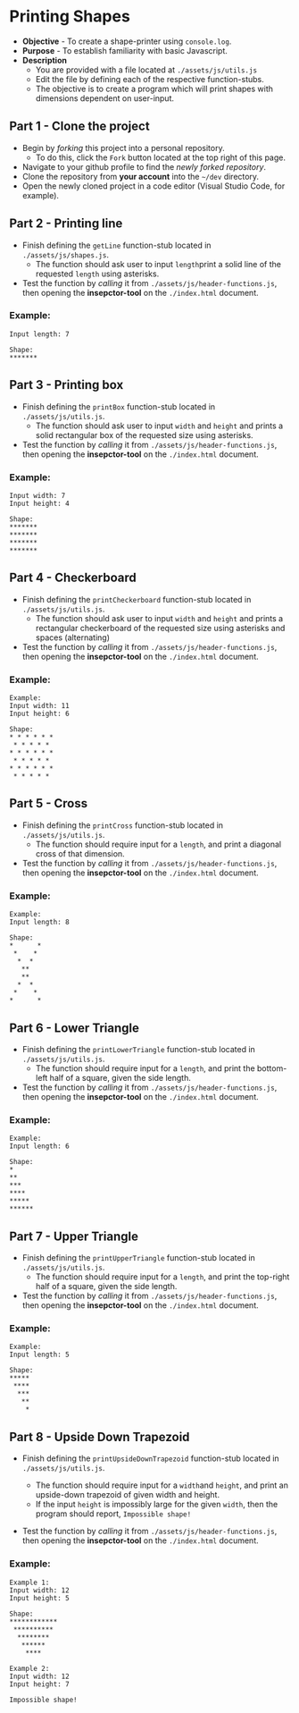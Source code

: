 # Printing Shapes

* **Objective** - To create a shape-printer using `console.log`.
* **Purpose** - To establish familiarity with basic Javascript.
* **Description**
    * You are provided with a file located at `./assets/js/utils.js`
    * Edit the file by defining each of the respective function-stubs.
    * The objective is to create a program which will print shapes with dimensions dependent on user-input.



## Part 1 - Clone the project

* Begin by _forking_ this project into a personal repository.
   * To do this, click the `Fork` button located at the top right of this page.
* Navigate to your github profile to find the _newly forked repository_.
* Clone the repository from **your account** into the `~/dev` directory.
* Open the newly cloned project in a code editor (Visual Studio Code, for example).


## Part 2 - Printing line
* Finish defining the `getLine` function-stub located in `./assets/js/shapes.js`.
	* The function should ask user to input `length`print a solid line of the requested `length` using asterisks.
* Test the function by _calling_ it from `./assets/js/header-functions.js`, then opening the **insepctor-tool** on the `./index.html` document.

### Example:


```
Input length: 7

Shape:
*******

```




## Part 3 - Printing box
* Finish defining the `printBox` function-stub located in `./assets/js/utils.js`.
	* The function should ask user to input `width` and `height` and prints a solid rectangular box of the requested size using asterisks.
* Test the function by _calling_ it from `./assets/js/header-functions.js`, then opening the **insepctor-tool** on the `./index.html` document.

### Example:

```
Input width: 7
Input height: 4

Shape:
*******
*******
*******
*******
```


## Part 4 - Checkerboard
* Finish defining the `printCheckerboard` function-stub located in `./assets/js/utils.js`.
	* The function should ask user to input `width` and `height` and prints a rectangular checkerboard of the requested size using asterisks and spaces (alternating)
* Test the function by _calling_ it from `./assets/js/header-functions.js`, then opening the **insepctor-tool** on the `./index.html` document.

### Example:

```
Example:
Input width: 11
Input height: 6

Shape:
* * * * * *
 * * * * * 
* * * * * *
 * * * * *
* * * * * *
 * * * * *
```












## Part 5 - Cross
* Finish defining the `printCross` function-stub located in `./assets/js/utils.js`.
	* The function should require input for a `length`, and print a diagonal cross of that dimension.
* Test the function by _calling_ it from `./assets/js/header-functions.js`, then opening the **insepctor-tool** on the `./index.html` document.

### Example:

```
Example:
Input length: 8

Shape:
*      *
 *    *
  *  *
   **
   **
  *  *
 *    *
*      *
```







## Part 6 - Lower Triangle
* Finish defining the `printLowerTriangle` function-stub located in `./assets/js/utils.js`.
	* The function should require input for a `length`, and print the bottom-left half of a square, given the side length.
* Test the function by _calling_ it from `./assets/js/header-functions.js`, then opening the **insepctor-tool** on the `./index.html` document.

### Example:

```
Example:
Input length: 6

Shape:
*
**
***
****
*****
******
```






## Part 7 - Upper Triangle
* Finish defining the `printUpperTriangle` function-stub located in `./assets/js/utils.js`.
	* The function should require input for a `length`, and print the top-right half of a square, given the side length.
* Test the function by _calling_ it from `./assets/js/header-functions.js`, then opening the **insepctor-tool** on the `./index.html` document.

### Example:

```
Example:
Input length: 5

Shape:
*****
 ****
  ***
   **
    *
```







## Part 8 - Upside Down Trapezoid
* Finish defining the `printUpsideDownTrapezoid` function-stub located in `./assets/js/utils.js`.
	* The function should require input for a `width`and `height`, and print an upside-down trapezoid of given width and height.
	* If the input `height` is impossibly large for the given `width`, then the program should report, `Impossible shape!`

* Test the function by _calling_ it from `./assets/js/header-functions.js`, then opening the **insepctor-tool** on the `./index.html` document.

### Example:

```
Example 1:
Input width: 12
Input height: 5

Shape:
************
 **********
  ********
   ******
    ****
```


```
Example 2:
Input width: 12
Input height: 7

Impossible shape!

```





